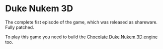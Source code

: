 Duke Nukem 3D
=============

The complete fist episode of the game, which was released as shareware. Fully patched.

To play this game you need to build the [Chocolate Duke Nukem 3D engine](../chocolate-duke3d) too.

